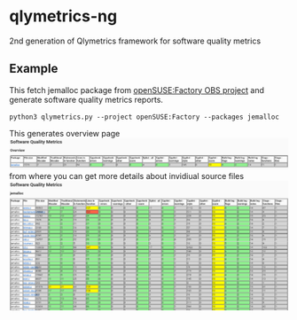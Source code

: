 # qlymetrics-ng
2nd generation of Qlymetrics framework for software quality metrics

## Example
This fetch jemalloc package from [openSUSE:Factory OBS project](https://api.opensuse.org/package/show/openSUSE:Factory/jemalloc) and generate software quality metrics reports.

```shell
python3 qlymetrics.py --project openSUSE:Factory --packages jemalloc
```
This generates overview page
<img src="docs/example screenshot - jemalloc - Main.png" alt="">
from where you can get more details about invidiual source files
<img src="docs/example screenshot - jemalloc - Package.png" alt="output_ibs_Qlyreport_jemalloc.html">


